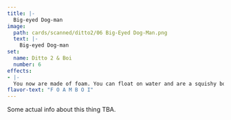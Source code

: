 ```yaml
---
title: |-
  Big-eyed Dog-man
image: 
  path: cards/scanned/ditto2/06 Big-Eyed Dog-Man.png
  text: |-
    Big-eyed Dog-man
set:
  name: Ditto 2 & Boi
  number: 6
effects: 
- |-
  You now are made of foam. You can float on water and are a squishy boi.
flavor-text: "F O A M B O I"
---
```

Some actual info about this thing TBA.
